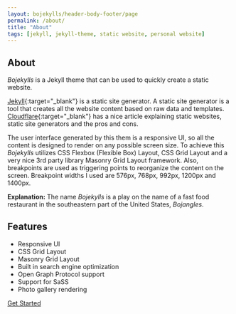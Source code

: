 ```yaml
---
layout: bojekylls/header-body-footer/page
permalink: /about/
title: "About"
tags: [jekyll, jekyll-theme, static website, personal website]
---
```


## About

*Bojekylls* is a Jekyll theme that can be used to quickly create a static website.

[Jekyll](https://jekyllrb.com){:target="_blank"} is a static site generator. A static site generator is a tool that creates all the website content based on raw data and templates. [Cloudflare](https://www.cloudflare.com/learning/performance/static-site-generator){:target="_blank"} has a nice article explaining static websites, static site generators and the pros and cons.

The user interface generated by this them is a responsive UI, so all the content is designed to render on any possible screen size. To achieve this *Bojekylls* utilizes CSS Flexbox (Flexible Box) Layout, CSS Grid Layout and a very nice 3rd party library Masonry Grid Layout framework. Also, breakpoints are used as triggering points to reorganize the content on the screen. Breakpoint widths I used are 576px, 768px, 992px, 1200px and 1400px.

<div class="gs-border-color-palegreen2 gs-background-color-palegreen2 gs-border-rounded-10 gs-margin-10 gs-padding-10">
<b>Explanation:</b> The name <i>Bojekylls</i> is a play on the name of a fast food restaurant in the southeastern part of the United States, <i>Bojangles</i>.
</div>

## Features

- Responsive UI
- CSS Grid Layout
- Masonry Grid Layout
- Built in search engine optimization
- Open Graph Protocol support
- Support for SaSS
- Photo gallery rendering

<a class="gs-bjk-button gs-bjk-button-solid-blue" href="/docs/quick-start-guide">Get Started</a>
